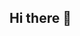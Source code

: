 ## Hi there 👋

<!--
**zkj123520/ZKJ123520** is a ✨ _special_ ✨ repository because its `README.md` (this file) appears on your GitHub profile.

# ฅ^•ﻌ•^ฅ 欢迎来到我的代码星球 ✨

<img src="https://example.com/your-二次元-image.jpg" width="300" align="right" alt="看板娘">

**📍 常州工学院 | 🌱 萌新开发者成长日记**  
"代码世界的大门刚刚打开，这个仓库记录我的每一小步~"

---

## 🎯 个人名片
| 🎮 属性        | 📝 描述                          |
|---------------|---------------------------------|
| ​**称号**       | `代码魔法学徒`                    |
| ​**主修**       | `你的专业名称`                    |
| ​**技能树**     | `Python` `HTML` `Markdown`       |
| ​**装备**       | `VS Code` `Git小火车` `百度经验`  |
| ​**兴趣领域**   | `Web开发` `数据分析` `动漫相关项目` |

---

## 🌈 项目陈列柜
| 项目名          | 状态   | 特色                          |
|----------------|--------|------------------------------|
| 动漫台词生成器  | 🚧施工中 | `Python` `随机语录` `赛博老婆语音` |
| 课程表小程序    | 📅规划中 | `微信小程序` `课表提醒` `摸鱼模式`  |
| 高数笔记仓库    | 📚更新中 | `LaTeX` `解题套路` `防挂科指南`   |

---

## 🚀 成长轨迹
```python
while True:
    写代码()          # 虽然经常报错
    查文档()          # 百度/CSDN/StackOverflow
    问大佬()          # "这个报错什么意思呀 QAQ"
    成功运行()        # 开心到转圈圈 (ฅ´ω`ฅ)
-->
